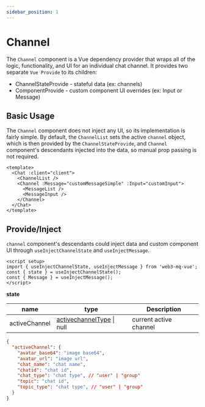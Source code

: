 ```yaml
---
sidebar_position: 1
---
```


# Channel

The `Channel` component is a Vue dependency provider that wraps all of the logic, functionality, and UI for an individual chat channel. It provides two separate `Vue Provide` to its children:

- ChannelStateProvide - stateful data (ex: channels)
- ComponentProvide - custom component UI overrides (ex: Input or Message)

## Basic Usage

The `Channel` component does not inject any UI, so its implementation is fairly simple. By default, the `ChannelList` sets the active `channel` object, which is then provided by the `ChannelStateProvide`, and `Channel` component's descendants injected into the data, so manual prop passing is not required. 

```vue
<template>
  <Chat :client="client">
    <ChannelList />
    <Channel :Message="customMessageSimple" :Input="customInput">
      <MessageList />
      <MessageInput />
    </Channel>
  </Chat>
</template>
```

## Provide/Inject

`channel` component's descendants could inject data and custom component UI through `useInjectChannelState` and `useInjectMessage`.

```vue
<script setup>
import { useInjectChannelState, useInjectMessage } from 'web3-mq-vue';
const { state } = useInjectChannelState();
const { Message } = useInjectMessage();
</script>
```

**state**

| name          | type                                                                              | Description            |
| ------------- | --------------------------------------------------------------------------------- | ---------------------- |
| activeChannel | [activechannelType](/docs/Web3MQ-SDK/JS-SDK/types/#activechanneltype) \| null     | current active channel |

```json
{
  "activeChannel": {
    "avatar_base64": "image base64",
    "avatar_url": "image url",
    "chat_name": "chat name",
    "chatid": "chat id",
    "chat_type": "chat type", // "user" | "group"
    "topic": "chat id",
    "topic_type": "chat type", // "user" | "group"
  }
}
```
